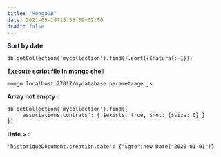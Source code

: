 ```yaml
---
title: "MongoDB"
date: 2021-05-18T15:55:39+02:00
draft: false
---
```


**Sort by date**

```
db.getCollection('mycollection').find().sort({$natural:-1});
```

**Execute script file in mongo shell**

```
mongo localhost:27017/mydatabase parametrage.js
```


**Array not empty :**
```
db.getCollection('mycollection').find({
    'associations.contrats': { $exists: true, $not: {$size: 0} }
})
```

**Date > :**
```
'historiqueDocument.creation.date': {"$gte":new Date("2020-01-01")}
```